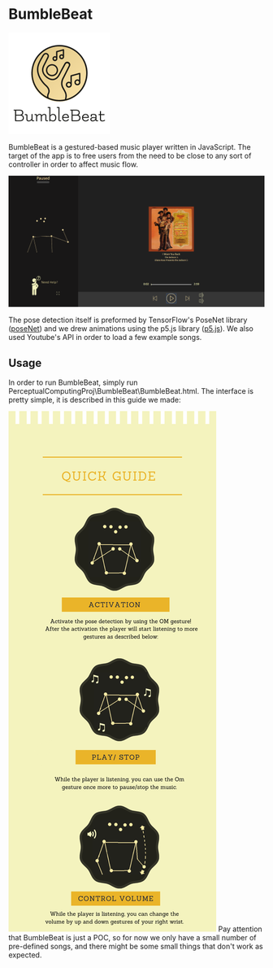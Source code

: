 # BumbleBeat 
![alt text](READMEImages/logo.png "our logo")

BumbleBeat is a gestured-based music player written in JavaScript. The target of the app is 
to free users from the need to be close to any sort of controller in order to affect music flow.

![alt text](READMEImages/BumbleBeatInAction.PNG "BumbleBeat in action")

The pose detection itself is preformed by TensorFlow's PoseNet library ([poseNet](https://www.tensorflow.org/lite/models/pose_estimation/overview))
and we drew animations using the p5.js library ([p5.js](https://p5js.org/)). 
We also used Youtube's API in order to load a few example songs.


## Usage
In order to run BumbleBeat, simply run PerceptualComputingProj\BumbleBeat\BumbleBeat.html. 
The interface is pretty simple, it is described in this guide we made:

![alt text](READMEImages/GuideFinished.png "guide")
Pay attention that BumbleBeat is just a POC, so for now we only have a small number of pre-defined 
songs, and there might be some small things that don't work as expected.